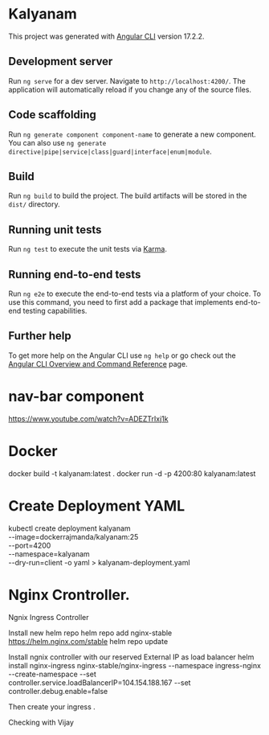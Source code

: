 # Kalyanam

This project was generated with [Angular CLI](https://github.com/angular/angular-cli) version 17.2.2.

## Development server

Run `ng serve` for a dev server. Navigate to `http://localhost:4200/`. The application will automatically reload if you change any of the source files.

## Code scaffolding

Run `ng generate component component-name` to generate a new component. You can also use `ng generate directive|pipe|service|class|guard|interface|enum|module`.

## Build

Run `ng build` to build the project. The build artifacts will be stored in the `dist/` directory.

## Running unit tests

Run `ng test` to execute the unit tests via [Karma](https://karma-runner.github.io).

## Running end-to-end tests

Run `ng e2e` to execute the end-to-end tests via a platform of your choice. To use this command, you need to first add a package that implements end-to-end testing capabilities.

## Further help

To get more help on the Angular CLI use `ng help` or go check out the [Angular CLI Overview and Command Reference](https://angular.io/cli) page.

# nav-bar component 
  https://www.youtube.com/watch?v=ADEZTrIxj1k
 

# Docker 
  docker build -t kalyanam:latest .
  docker run -d -p 4200:80 kalyanam:latest

# Create Deployment YAML 
kubectl create deployment kalyanam \
  --image=dockerrajmanda/kalyanam:25 \
  --port=4200 \
  --namespace=kalyanam \
  --dry-run=client -o yaml > kalyanam-deployment.yaml

# Nginx Crontroller. 
Ngnix Ingress Controller 

Install new helm repo
	helm repo add nginx-stable https://helm.nginx.com/stable
	helm repo update

Install ngnix controller with our reserved External IP as load balancer
	helm install nginx-ingress nginx-stable/nginx-ingress   --namespace ingress-nginx   --create-namespace   --set controller.service.loadBalancerIP=104.154.188.167   --set controller.debug.enable=false

Then create your ingress .  

Checking with Vijay
  
